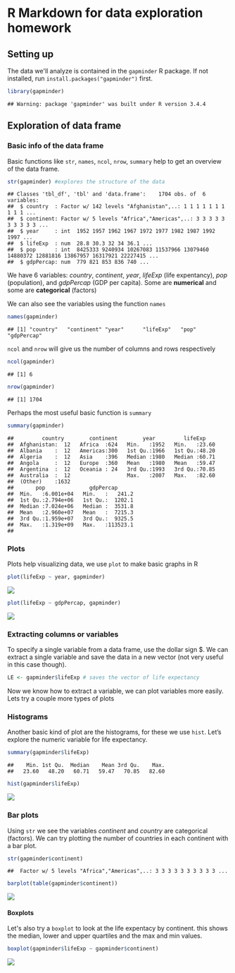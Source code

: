 R Markdown for data exploration homework
================

Setting up
----------

The data we'll analyze is contained in the `gapminder` R package. If not installed, run `install.packages("gapminder")` first.

``` r
library(gapminder)
```

    ## Warning: package 'gapminder' was built under R version 3.4.4

Exploration of data frame
-------------------------

### Basic info of the data frame

Basic functions like `str`, `names`, `ncol`, `nrow`, `summary` help to get an overview of the data frame.

``` r
str(gapminder) #explores the structure of the data
```

    ## Classes 'tbl_df', 'tbl' and 'data.frame':    1704 obs. of  6 variables:
    ##  $ country  : Factor w/ 142 levels "Afghanistan",..: 1 1 1 1 1 1 1 1 1 1 ...
    ##  $ continent: Factor w/ 5 levels "Africa","Americas",..: 3 3 3 3 3 3 3 3 3 3 ...
    ##  $ year     : int  1952 1957 1962 1967 1972 1977 1982 1987 1992 1997 ...
    ##  $ lifeExp  : num  28.8 30.3 32 34 36.1 ...
    ##  $ pop      : int  8425333 9240934 10267083 11537966 13079460 14880372 12881816 13867957 16317921 22227415 ...
    ##  $ gdpPercap: num  779 821 853 836 740 ...

We have 6 variables: *country*, *continent*, *year*, *lifeExp* (life expentancy), *pop* (population), and *gdpPercap* (GDP per capita). Some are **numerical** and some are **categorical** (factors)

We can also see the variables using the function `names`

``` r
names(gapminder)
```

    ## [1] "country"   "continent" "year"      "lifeExp"   "pop"       "gdpPercap"

`ncol` and `nrow` will give us the number of columns and rows respectively

``` r
ncol(gapminder)
```

    ## [1] 6

``` r
nrow(gapminder)
```

    ## [1] 1704

Perhaps the most useful basic function is `summary`

``` r
summary(gapminder)
```

    ##         country        continent        year         lifeExp     
    ##  Afghanistan:  12   Africa  :624   Min.   :1952   Min.   :23.60  
    ##  Albania    :  12   Americas:300   1st Qu.:1966   1st Qu.:48.20  
    ##  Algeria    :  12   Asia    :396   Median :1980   Median :60.71  
    ##  Angola     :  12   Europe  :360   Mean   :1980   Mean   :59.47  
    ##  Argentina  :  12   Oceania : 24   3rd Qu.:1993   3rd Qu.:70.85  
    ##  Australia  :  12                  Max.   :2007   Max.   :82.60  
    ##  (Other)    :1632                                                
    ##       pop              gdpPercap       
    ##  Min.   :6.001e+04   Min.   :   241.2  
    ##  1st Qu.:2.794e+06   1st Qu.:  1202.1  
    ##  Median :7.024e+06   Median :  3531.8  
    ##  Mean   :2.960e+07   Mean   :  7215.3  
    ##  3rd Qu.:1.959e+07   3rd Qu.:  9325.5  
    ##  Max.   :1.319e+09   Max.   :113523.1  
    ## 

### Plots

Plots help visualizing data, we use `plot` to make basic graphs in R

``` r
plot(lifeExp ~ year, gapminder)
```

![](hw001_gapminder_files/figure-markdown_github/unnamed-chunk-6-1.png)

``` r
plot(lifeExp ~ gdpPercap, gapminder)
```

![](hw001_gapminder_files/figure-markdown_github/unnamed-chunk-6-2.png)

### Extracting columns or variables

To specify a single variable from a data frame, use the dollar sign $. We can extract a single variable and save the data in a new vector (not very useful in this case though).

``` r
LE <- gapminder$lifeExp # saves the vector of life expectancy
```

Now we know how to extract a variable, we can plot variables more easily. Lets try a couple more types of plots

### Histograms

Another basic kind of plot are the histograms, for these we use `hist`. Let’s explore the numeric variable for life expectancy.

``` r
summary(gapminder$lifeExp)
```

    ##    Min. 1st Qu.  Median    Mean 3rd Qu.    Max. 
    ##   23.60   48.20   60.71   59.47   70.85   82.60

``` r
hist(gapminder$lifeExp)
```

![](hw001_gapminder_files/figure-markdown_github/unnamed-chunk-8-1.png)

### Bar plots

Using `str` we see the variables *continent* and *country* are categorical (factors). We can try plotting the number of countries in each continent with a bar plot.

``` r
str(gapminder$continent)
```

    ##  Factor w/ 5 levels "Africa","Americas",..: 3 3 3 3 3 3 3 3 3 3 ...

``` r
barplot(table(gapminder$continent))
```

![](hw001_gapminder_files/figure-markdown_github/unnamed-chunk-9-1.png)

#### Boxplots

Let's also try a `boxplot` to look at the life expentacy by continent. this shows the median, lower and upper quartiles and the max and min values.

``` r
boxplot(gapminder$lifeExp ~ gapminder$continent)
```

![](hw001_gapminder_files/figure-markdown_github/unnamed-chunk-10-1.png)
